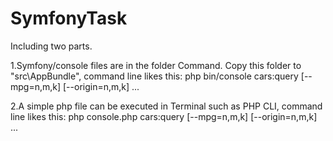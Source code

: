 # SymfonyTask

Including two parts.

1.Symfony/console files are in the folder Command. Copy this folder to "src\AppBundle\", command line likes this:
        php bin/console cars:query [--mpg=n,m,k] [--origin=n,m,k] ...
        
2.A simple php file can be executed in Terminal such as PHP CLI, command line likes this:
        php console.php cars:query [--mpg=n,m,k] [--origin=n,m,k] ...
